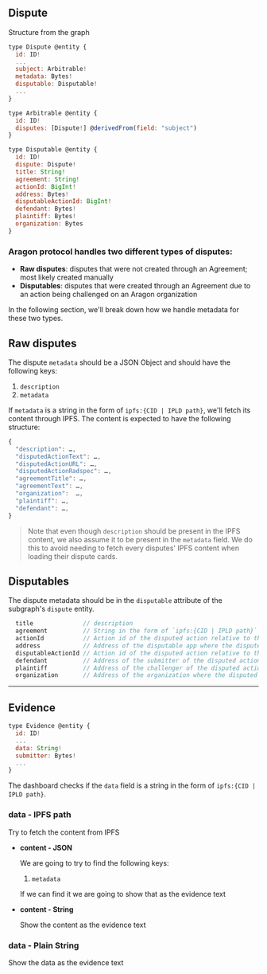 
## Dispute

Structure from the graph

```javascript
type Dispute @entity {
  id: ID!
  ...
  subject: Arbitrable!
  metadata: Bytes!
  disputable: Disputable!
  ...
}
```

```javascript
type Arbitrable @entity {
  id: ID!
  disputes: [Dispute!] @derivedFrom(field: "subject")
}
```

```javascript
type Disputable @entity {
  id: ID!
  dispute: Dispute!
  title: String!
  agreement: String!
  actionId: BigInt!
  address: Bytes!
  disputableActionId: BigInt!
  defendant: Bytes!
  plaintiff: Bytes!
  organization: Bytes
}
```

### Aragon protocol handles two different types of disputes:

- **Raw disputes**: disputes that were not created through an Agreement; most likely created manually
- **Disputables**: disputes that were created through an Agreement due to an action being challenged on an Aragon organization

In the following section, we'll break down how we handle metadata for these two types.

## Raw disputes

The dispute `metadata` should be a JSON Object and should have the following keys:
1. `description`
2. `metadata`

If `metadata` is a string in the form of `ipfs:{CID | IPLD path}`, we'll fetch its content through IPFS.
The content is expected to have the following structure:

```javascript
{
  "description": …,
  "disputedActionText": …,
  "disputedActionURL": …,
  "disputedActionRadspec": …,
  "agreementTitle": …,
  "agreementText": …,
  "organization":  …,
  "plaintiff": …,
  "defendant": …,
}
```

> Note that even though `description` should be present in the IPFS content, we also assume it to be present in the `metadata` field. We do this to avoid needing to fetch every disputes' IPFS content when loading their dispute cards.

## Disputables

The dispute metadata should be in the `disputable` attribute of the subgraph's `dispute` entity.

```javascript
  title              // description
  agreement          // String in the form of `ipfs:{CID | IPLD path}` corresponding to the agreement content
  actionId           // Action id of the disputed action relative to the agreement app
  address            // Address of the disputable app where the disputed action is taking place
  disputableActionId // Action id of the disputed action relative to the disputable app (e.g. in the context of the disputable voting app, if a vote is being disputed, disputableActionId is the vote id)
  defendant          // Address of the submitter of the disputed action
  plaintiff          // Address of the challenger of the disputed action
  organization       // Address of the organization where the disputed action is taking place
```

---

## Evidence

```javascript
type Evidence @entity {
  id: ID!
  ...
  data: String!
  submitter: Bytes!
  ...
}
```

The dashboard checks if the `data` field is a string in the form of `ipfs:{CID | IPLD path}`.

### data - IPFS path

Try to fetch the content from IPFS

  - **content - JSON**

      We are going to try to find the following keys:

       1. `metadata`

      If we can find it we are going to show that as the evidence text

  - **content - String**
      
      Show the content as the evidence text

### data - Plain String

Show the data as the evidence text
